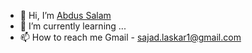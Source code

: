 - 👋 Hi, I’m [Abdus Salam](https://github.com/Sajad-Lx)
- 🌱 I’m currently learning ...
- 📫 How to reach me Gmail - sajad.laskar1@gmail.com
<!--- 👀 I’m interested in Programming (not any specifie) --->

<!---
Sajad-Lx/Sajad-Lx is a ✨ special ✨ repository because its `README.md` (this file) appears on your GitHub profile.
You can click the Preview link to take a look at your changes.
--->
